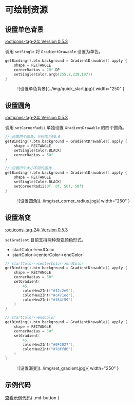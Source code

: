 # 可绘制资源

## 设置单色背景

[:octicons-tag-24: Version 0.5.3](https://ave.entropy2020.cn/version/tools/#053)

调用 `setSingle` 将 `GradientDrawable` 设置为单色。

```kotlin
getBinding().btn.background = GradientDrawable().apply {
    shape = RECTANGLE
    cornerRadius = 20f.DP
    setSingle(Color.argb(255,2,218,197))
}
```

<figure markdown>
  ![设置单色背景](../img/quick_start.jpg){ width="250" }
</figure>

## 设置圆角

[:octicons-tag-24: Version 0.5.3](https://ave.entropy2020.cn/version/tools/#053)

调用 `setCornerRadii` 单独设置 `GradientDrawable` 的四个圆角。

```kotlin
// 设置四个圆角，半径均为50.0
getBinding().btn.background = GradientDrawable().apply {
    shape = RECTANGLE
    setSingle(Color.BLACK)
    cornerRadius = 50f
}

// 设置四个大小不同的圆角
getBinding().btn.background = GradientDrawable().apply {
    shape = RECTANGLE
    setSingle(Color.BLACK)
    setCornerRadii(0f, 0f, 50f, 50f)
}
```

<figure markdown>
  ![设置圆角](../img/set_corner_radius.jpg){ width="250" }
</figure>

## 设置渐变

[:octicons-tag-24: Version 0.5.3](https://ave.entropy2020.cn/version/tools/#053)

`setGradient` 目前支持两种渐变颜色形式。

- startColor->endColor
- startColor->centerColor->endColor

```kotlin
// startColor->centerColor->endColor
getBinding().btn.background = GradientDrawable().apply {
    shape = RECTANGLE
    cornerRadius = 50f
    setGradient(
        45,
        colorHex2Int("#12c2e9"),
        colorHex2Int("#c471ed"),
        colorHex2Int("#f64f59")
    )
}

// startColor->endColor
getBinding().btn.background = GradientDrawable().apply {
    shape = RECTANGLE
    cornerRadius = 50f
    setGradient(
        45,
        colorHex2Int("#0F2027"),
        colorHex2Int("#78ffd6")
    )
}
```

<figure markdown>
  ![设置渐变](../img/set_gradient.jpg){ width="250" }
</figure>

## 示例代码

[查看示例代码](https://github.com/SakurajimaMaii/Android-Vast-Extension/blob/develop/app/src/main/kotlin/com/ave/vastgui/app/activity/graphics/GradientDrawableActivity.kt){ .md-button }
